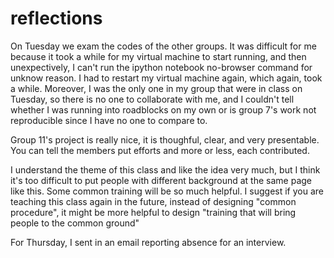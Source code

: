 reflections
===========

On Tuesday we exam the codes of the other groups.
It was difficult for me because it took a while for my virtual machine to start running,
and then unexpectively, I can't run the ipython notebook no-browser command for unknow reason.
I had to restart my virtual machine again, which again, took a while.
Moreover, I was the only one in my group that were in class on Tuesday, so there
is no one to collaborate with me, and I couldn't tell whether I was running into roadblocks on my own
or is group 7's work not reproducible since I have no one to compare to.

Group 11's project is really nice, it is thoughful, clear, and very presentable.
You can tell the members put efforts and more or less, each contributed.

I understand the theme of this class and like the idea very much,
but I think it's too difficult to put people with different background at the same page like this.
Some common training will be so much helpful. I suggest if you are teaching this class again in the future,
instead of designing "common procedure", it might be more helpful to design "training that will bring people to the common ground"

For Thursday, I sent in an email reporting absence for an interview.
